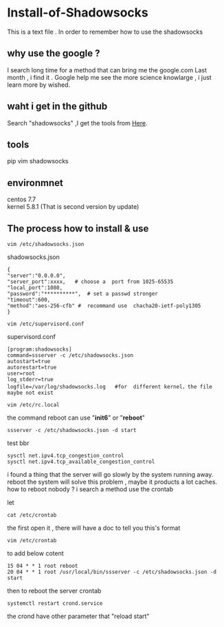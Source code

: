 # Install-of-Shadowsocks
This  is  a  text file . In order to remember how to use the shadowsocks 

## why use the google ?
I search long time for a method that can bring me the google.com
Last month , i find it .
Google help me see the more science knowlarge , i just learn more by wished.

## waht i get in the github 
Search "shadowsocks" ,I get the tools from [Here](https://github.com/shadowsocks/shadowsocks-windows).

## tools
pip
vim
shadowsocks

## environmnet
centos 7.7   
kernel 5.8.1 (That is second version by update)

## The process how to install & use
```pip install shadowsocks
vim /etc/shadowsocks.json 
```
shadowsocks.json
```
{
"server":"0.0.0.0",
"server_port":xxxx,   # choose a  port from 1025-65535
"local_port":1080,
"password":"**********",  # set a passwd stronger
"timeout":600,
"method":"aes-256-cfb" #  recommand use  chacha20-ietf-poly1305
}
```

```
vim /etc/supervisord.conf
```
supervisord.conf
```
[program:shadowsocks]
command=ssserver -c /etc/shadowsocks.json
autostart=true
autorestart=true
user=root
log_stderr=true
logfile=/var/log/shadowsocks.log   #for  different kernel，the file maybe not exist
```
```
vim /etc/rc.local
```

the command reboot can use "**init6**" or  "**reboot**"

```
ssserver -c /etc/shadowsocks.json -d start
```



test bbr 
```
sysctl net.ipv4.tcp_congestion_control
sysctl net.ipv4.tcp_available_congestion_control
```


i found a thing that the server will go slowly by the system running away.
reboot the system will solve this problem , maybe it products a lot caches.
how to reboot nobody ?
i search a method 
use the crontab

let 
```
cat /etc/crontab

```
the first open it  ,
there will have a doc to tell you this's format

```
vim /etc/crontab
```
to add below cotent

```
15 04 * * 1 root reboot
20 04 * * 1 root /usr/local/bin/ssserver -c /etc/shadowsocks.json -d start
```

then to reboot the server crontab
```
systemctl restart crond.service
```
the  crond  have other parameter that "reload  start"
